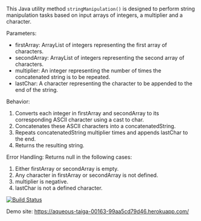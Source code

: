 This Java utility method `stringManipulation()` is designed to perform string manipulation tasks based on input arrays of integers, a multiplier and a character.

Parameters:
- firstArray: ArrayList of integers representing the first array of characters.
- secondArray: ArrayList of integers representing the second array of characters.
- multiplier: An integer representing the number of times the concatenated string is to be repeated.
- lastChar: A character representing the character to be appended to the end of the string.

Behavior:
1) Converts each integer in firstArray and secondArray to its corresponding ASCII character using a cast to char.
2) Concatenates these ASCII characters into a concatenatedString.
3) Repeats concatenatedString multiplier times and appends lastChar to the end.
4) Returns the resulting string.

Error Handling:
   Returns null in the following cases:
   1) Either firstArray or secondArray is empty.
   2) Any character in firstArray or secondArray is not defined.
   3) multiplier is negative.
   4) lastChar is not a defined character.

[![Build Status](https://app.travis-ci.com/bilgehantekin/myBil481App.svg?token=vKUFqQJccpqGUXCqYhpP&branch=master)](https://app.travis-ci.com/bilgehantekin/myBil481App)

Demo site: https://aqueous-taiga-00163-99aa5cd79d46.herokuapp.com/
